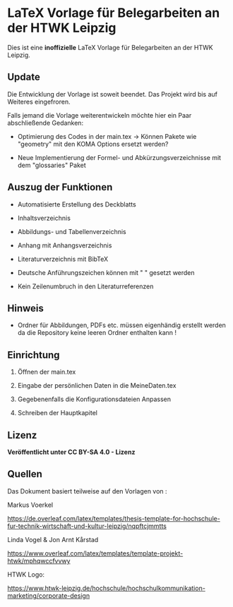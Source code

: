 # LaTeX Vorlage für Belegarbeiten an der HTWK Leipzig

Dies ist eine **inoffizielle** LaTeX Vorlage für Belegarbeiten an der HTWK Leipzig.

## Update 

Die Entwicklung der Vorlage ist soweit beendet. Das Projekt wird bis auf Weiteres eingefroren.

Falls jemand die Vorlage weiterentwickeln möchte hier ein Paar abschließende Gedanken:

- Optimierung des Codes in der main.tex -> Können Pakete wie "geometry" mit den KOMA Options ersetzt werden?

- Neue Implementierung der Formel- und Abkürzungsverzeichnisse mit dem "glossaries" Paket

## Auszug der Funktionen

- Automatisierte Erstellung des Deckblatts

- Inhaltsverzeichnis

- Abbildungs- und Tabellenverzeichnis

- Anhang mit Anhangsverzeichnis

- Literaturverzeichnis mit BibTeX

- Deutsche Anführungszeichen können mit " " gesetzt werden

- Kein Zeilenumbruch in den Literaturreferenzen

## Hinweis
  
- Ordner für Abbildungen, PDFs etc. müssen eigenhändig erstellt werden da die Repository keine leeren Ordner enthalten kann !

## Einrichtung

1. Öffnen der main.tex

2. Eingabe der persönlichen Daten in die MeineDaten.tex

3. Gegebenenfalls die Konfigurationsdateien Anpassen

4. Schreiben der Hauptkapitel

## Lizenz

**Veröffentlicht unter CC BY-SA 4.0 - Lizenz** 

## Quellen

Das Dokument basiert teilweise auf den Vorlagen von :

Markus Voerkel

https://de.overleaf.com/latex/templates/thesis-template-for-hochschule-fur-technik-wirtschaft-und-kultur-leipzig/nqpftcjmmtts

Linda Vogel & Jon Arnt Kårstad

https://www.overleaf.com/latex/templates/template-projekt-htwk/mphqwccfvvwy

HTWK Logo:

https://www.htwk-leipzig.de/hochschule/hochschulkommunikation-marketing/corporate-design
